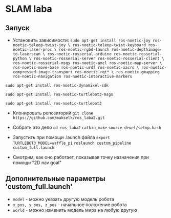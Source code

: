 # SLAM laba

## Запуск

- Установить зависимости:
``sudo apt-get install ros-noetic-joy ros-noetic-teleop-twist-joy \
  ros-noetic-teleop-twist-keyboard ros-noetic-laser-proc \
  ros-noetic-rgbd-launch ros-noetic-depthimage-to-laserscan \
  ros-noetic-rosserial-arduino ros-noetic-rosserial-python \
  ros-noetic-rosserial-server ros-noetic-rosserial-client \
  ros-noetic-rosserial-msgs ros-noetic-amcl ros-noetic-map-server \
  ros-noetic-move-base ros-noetic-urdf ros-noetic-xacro \
  ros-noetic-compressed-image-transport ros-noetic-rqt* \
  ros-noetic-gmapping ros-noetic-navigation ros-noetic-interactive-markers``

``sudo apt-get install ros-noetic-dynamixel-sdk``

``sudo apt-get install ros-noetic-turtlebot3-msgs``

``sudo apt-get install ros-noetic-turtlebot3``


- Клонировать репозиторий
``git clone https://github.com/makselk/ros_laba2.git ``

- Собрать это дело
``cd ros_laba2``
``catkin_make``
``source devel/setup.bash``

- Запустить при помощи .launch файла
``export TURTLEBOT3_MODEL=waffle_pi``
``roslaunch custom_pipeline custom_full.launch``

- Смотрим, как оно работает, показывая точку назначения при помощи "2D nav goal"

## Дополнительные параметры 'custom_full.launch'

- ``model`` - можно указать другую модель робота
- ``x_pos, y_pos, z_pos`` - начальное положение робота
- ``world`` - можно изменить модель мира на любую другую
